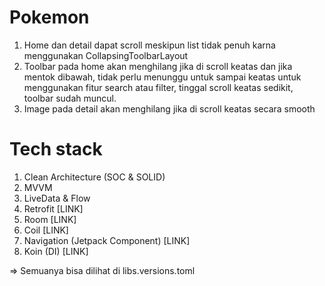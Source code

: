 # Pokemon
1. Home dan detail dapat scroll meskipun list tidak penuh karna menggunakan CollapsingToolbarLayout 
2. Toolbar pada home akan menghilang jika di scroll keatas dan jika mentok dibawah, tidak perlu menunggu untuk sampai keatas untuk menggunakan fitur search atau filter, tinggal scroll keatas sedikit, toolbar sudah muncul.
3. Image pada detail akan menghilang jika di scroll keatas secara smooth


# Tech stack
1. Clean Architecture (SOC & SOLID)
2. MVVM
3. LiveData & Flow
4. Retrofit [LINK]
5. Room [LINK]
6. Coil [LINK]
7. Navigation (Jetpack Component) [LINK]
8. Koin (DI) [LINK]

=> Semuanya bisa dilihat di libs.versions.toml